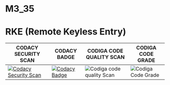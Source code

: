 # M3_35

######
######
######

# RKE (Remote Keyless Entry)
 
|CODACY SECURITY SCAN | CODACY BADGE | CODIGA CODE QUALITY SCAN | CODIGA CODE GRADE |
|------|-------|--------|-------|
| [![Codacy Security Scan](https://github.com/yogeshsurve1410/M3_35/actions/workflows/codacy.yml/badge.svg)](https://github.com/yogeshsurve1410/M3_35/actions/workflows/codacy.yml) | [![Codacy Badge](https://app.codacy.com/project/badge/Grade/854c9647a0834b09a8fdf9e7a55f037c)](https://www.codacy.com/gh/yogeshsurve1410/M3_35/dashboard?utm_source=github.com&amp;utm_medium=referral&amp;utm_content=yogeshsurve1410/M3_35&amp;utm_campaign=Badge_Grade) | ![Codiga code quality Scan](https://api.codiga.io/project/31870/score/svg) | ![Codiga Code Grade](https://api.codiga.io/project/31870/status/svg)|

